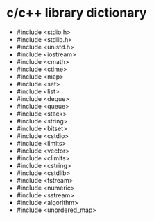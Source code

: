 # c/c++ library dictionary

+ \#include &lt;stdio.h>
+ \#include &lt;stdlib.h>
+ \#include &lt;unistd.h>
+ \#include &lt;iostream>
+ \#include &lt;cmath>
+ \#include &lt;ctime>
+ \#include &lt;map>
+ \#include &lt;set>
+ \#include &lt;list>
+ \#include &lt;deque>
+ \#include &lt;queue>
+ \#include &lt;stack>
+ \#include &lt;string>
+ \#include &lt;bitset>
+ \#include &lt;cstdio>
+ \#include &lt;limits>
+ \#include &lt;vector>
+ \#include &lt;climits>
+ \#include &lt;cstring>
+ \#include &lt;cstdlib>
+ \#include &lt;fstream>
+ \#include &lt;numeric>
+ \#include &lt;sstream>
+ \#include &lt;algorithm>
+ \#include &lt;unordered_map>